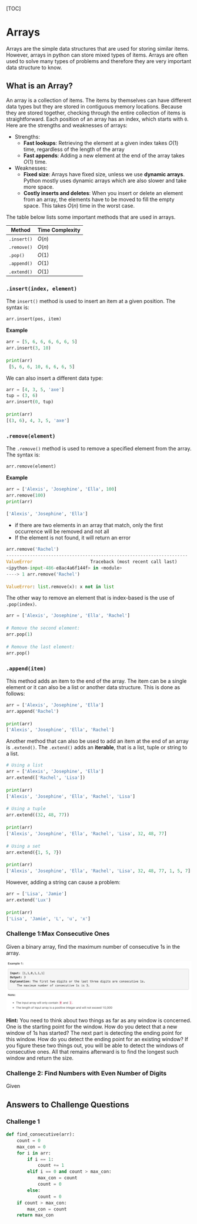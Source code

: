 [TOC]



# Arrays

Arrays are the simple data structures that are used for storing similar items. However, arrays in python can store mixed types of items. Arrays are often used to solve many types of problems and therefore they are very important data structure to know. 

## What is an Array? 

An array is a collection of items. The items by themselves can have different data types but they are stored in contiguous memory locations. Because they are stored together, checking through the entire collection of items is straightforward. Each position of an array has an index, which starts with `0`. Here are the strengths and weaknesses of arrays: 

*   Strengths:
    *   **Fast lookups**: Retrieving the element at a given index takes $O(1)$ time, regardless of the length of the array
    *   **Fast appends**: Adding a new element at the end of the array takes $O(1)$ time.
*   Weaknesses:
    *   **Fixed size**: Arrays have fixed size, unless we use **dynamic arrays**. Python mostly uses dynamic arrays which are also slower and take more space. 
    *   **Costly inserts and deletes**: When you insert or delete an element from an array, the elements have to be moved to fill the empty space. This takes $O(n)$ time in the worst case. 

The table below lists some important methods that are used in arrays. 

| Method      | Time Complexity |
| ----------- | --------------- |
| `.insert()` | $O(n)$          |
| `.remove()` | $O(n)$          |
| `.pop()`    | $O(1)$          |
| `.append()` | $O(1)$          |
| `.extend()` | $O(1)$          |



### `.insert(index, element)`

The `insert()` method is used to insert an item at a given position. The syntax is: 

```python
arr.insert(pos, item)
```

**Example**

```python
arr = [5, 6, 6, 6, 6, 6, 5]
arr.insert(3, 10)

print(arr)
 [5, 6, 6, 10, 6, 6, 6, 5]
```

We can also insert a different data type: 

```python
arr = [4, 3, 5, 'axe']
tup = (3, 6)
arr.insert(0, tup)

print(arr)
[(3, 6), 4, 3, 5, 'axe']
```

### `.remove(element)`

The `.remove()` method is used to remove a specified element from the array. The syntax is: 

```python
arr.remove(element)
```

**Example**

```python
arr = ['Alexis', 'Josephine', 'Ella', 100]
arr.remove(100)
print(arr)

['Alexis', 'Josephine', 'Ella']
```

*   if there are two elements in an array that match, only the first occurrence will be removed and not all
*   If the element is not found, it will return an error

```python
arr.remove('Rachel')
---------------------------------------------------------------------
ValueError                      Traceback (most recent call last)
<ipython-input-486-e8ac4a6f144f> in <module>
----> 1 arr.remove('Rachel')

ValueError: list.remove(x): x not in list
```

The other way to remove an element that is index-based is the use of `.pop(index)`. 

```python
arr = ['Alexis', 'Josephine', 'Ella', 'Rachel']

# Remove the second element: 
arr.pop(1)

# Remove the last element: 
arr.pop()
```

### `.append(item)`

This method adds an item to the end of the array. The item can be a single element or it can also be a list or another data structure. This is done as follows: 

```python
arr = ['Alexis', 'Josephine', 'Ella']
arr.append('Rachel')

print(arr)
['Alexis', 'Josephine', 'Ella', 'Rachel']
```

Another method that can also be used to add an item at the end of an array is `.extend()`. The `.extend()` adds an **iterable**, that is a list, tuple or string to a list. 

```python
# Using a list
arr = ['Alexis', 'Josephine', 'Ella']
arr.extend(['Rachel', 'Lisa'])

print(arr)
['Alexis', 'Josephine', 'Ella', 'Rachel', 'Lisa']

# Using a tuple
arr.extend((32, 48, 77))

print(arr)
['Alexis', 'Josephine', 'Ella', 'Rachel', 'Lisa', 32, 48, 77]

# Using a set
arr.extend({1, 5, 7})

print(arr)
['Alexis', 'Josephine', 'Ella', 'Rachel', 'Lisa', 32, 48, 77, 1, 5, 7]
```

However, adding a string can cause a problem: 

```python
arr = ['Lisa', 'Jamie']
arr.extend('Lux')

print(arr)
['Lisa', 'Jamie', 'L', 'u', 'x']
```

### Challenge 1:Max Consecutive Ones

Given a binary array, find the maximum number of consecutive 1s in the array. 

![image-20201014145237159](Arrays.assets/image-20201014145237159.png)

**Hint:** You need to think about two things as far as any window is concerned. One is the starting point for the window. How do you detect that a new window of 1s has started? The next part is detecting the ending point for this window. How do you detect the ending point for an existing window? If you figure these two things out, you will be able to detect the windows of consecutive ones. All that remains afterward is to find the longest such window and return the size.

### Challenge 2: Find Numbers with Even Number of Digits

Given 



## Answers to Challenge Questions

### Challenge 1

```python
def find_consecutive(arr):
    count = 0
    max_con = 0
    for i in arr:
        if i == 1:
            count += 1
        elif i == 0 and count > max_con:
            max_con = count
            count = 0
        else:
            count = 0
    if count > max_con:
        max_con = count
    return max_con
```


